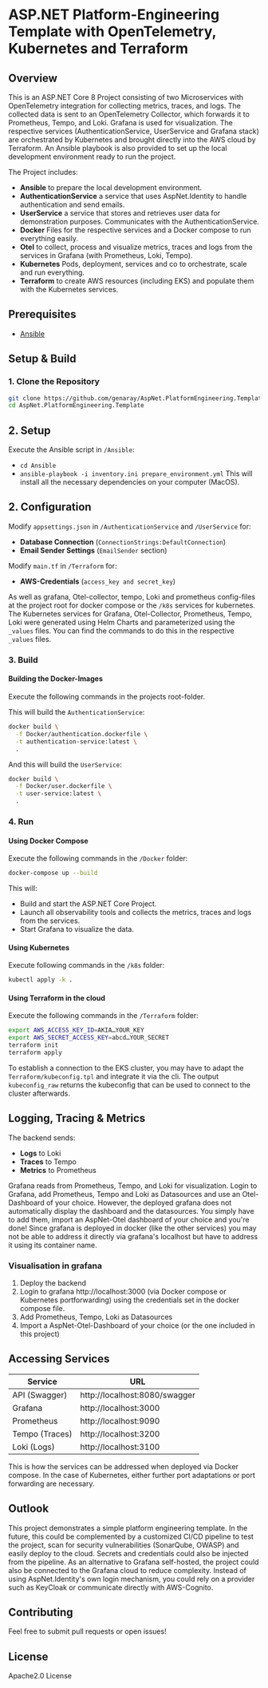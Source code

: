 # ASP.NET Platform-Engineering Template with OpenTelemetry, Kubernetes and Terraform

## Overview
This is an ASP.NET Core 8 Project consisting of two Microservices with OpenTelemetry integration for collecting metrics, traces, and logs.
The collected data is sent to an OpenTelemetry Collector, which forwards it to Prometheus, Tempo, and Loki. Grafana is used for visualization.
The respective services (AuthenticationService, UserService and Grafana stack) are orchestrated by Kubernetes and brought directly into the AWS cloud by Terraform.
An Ansible playbook is also provided to set up the local development environment ready to run the project.

The Project includes:
- **Ansible** to prepare the local development environment.
- **AuthenticationService** a service that uses AspNet.Identity to handle authentication and send emails.
- **UserService** a service that stores and retrieves user data for demonstration purposes. Communicates with the AuthenticationService.
- **Docker** Files for the respective services and a Docker compose to run everything easily.
- **Otel** to collect, process and visualize metrics, traces and logs from the services in Grafana (with Prometheus, Loki, Tempo).
- **Kubernetes** Pods, deployment, services and co to orchestrate, scale and run everything.
- **Terraform** to create AWS resources (including EKS) and populate them with the Kubernetes services.

## Prerequisites
- [Ansible](https://docs.ansible.com/ansible/latest/installation_guide/intro_installation.html#installing-and-upgrading-ansible)

## Setup & Build
### 1. Clone the Repository
```sh
git clone https://github.com/genaray/AspNet.PlatformEngineering.Template
cd AspNet.PlatformEngineering.Template
```

## 2. Setup
Execute the Ansible script in `/Ansible`:
- `cd Ansible`
- `ansible-playbook -i inventory.ini prepare_environment.yml`
This will install all the necessary dependencies on your computer (MacOS).

## 2. Configuration
Modify `appsettings.json` in `/AuthenticationService` and `/UserService` for:
- **Database Connection** (`ConnectionStrings:DefaultConnection`)
- **Email Sender Settings** (`EmailSender` section)

Modify `main.tf` in `/Terraform` for:
- **AWS-Credentials** (`access_key and secret_key`)

As well as grafana, Otel-collector, tempo, Loki and prometheus config-files at the project root for docker compose or the `/k8s` services for kubernetes.
The Kubernetes services for Grafana, Otel-Collector, Prometheus, Tempo, Loki were generated using Helm Charts and parameterized using the `_values` files. You can find the commands to do this in the respective `_values` files.

### 3. Build 
#### Building the Docker-Images
Execute the following commands in the projects root-folder.

This will build the `AuthenticationService`: 
```sh
docker build \
  -f Docker/authentication.dockerfile \
  -t authentication-service:latest \
  .
```
And this will build the `UserService`:
```sh
docker build \
  -f Docker/user.dockerfile \
  -t user-service:latest \
  .
```

### 4. Run 
#### Using Docker Compose
Execute the following commands in the `/Docker` folder:
```sh
docker-compose up --build
```
This will:
- Build and start the ASP.NET Core Project.
- Launch all observability tools and collects the metrics, traces and logs from the services.
- Start Grafana to visualize the data.

#### Using Kubernetes
Execute following commands in the `/k8s` folder:
```zsh
kubectl apply -k .
```

#### Using Terraform in the cloud
Execute the following commands in the `/Terraform` folder:
```zsh
export AWS_ACCESS_KEY_ID=AKIA…YOUR_KEY
export AWS_SECRET_ACCESS_KEY=abcd…YOUR_SECRET
terraform init
terraform apply
```

To establish a connection to the EKS cluster, you may have to adapt the `Terraform/kubeconfig.tpl` and integrate it via the cli.
The output `kubeconfig_raw` returns the kubeconfig that can be used to connect to the cluster afterwards. 

## Logging, Tracing & Metrics
The backend sends:
- **Logs** to Loki
- **Traces** to Tempo
- **Metrics** to Prometheus

Grafana reads from Prometheus, Tempo, and Loki for visualization.
Login to Grafana, add Prometheus, Tempo and Loki as Datasources and use an Otel-Dashboard of your choice.
However, the deployed grafana does not automatically display the dashboard and the datasources. You simply have to add them, import an AspNet-Otel dashboard of your choice and you're done!
Since grafana is deployed in docker (like the other services) you may not be able to address it directly via grafana's localhost but have to address it using its container name.

### Visualisation in grafana
1. Deploy the backend
2. Login to grafana http://localhost:3000 (via Docker compose or Kubernetes portforwarding) using the credentials set in the docker compose file. 
3. Add Prometheus, Tempo, Loki as Datasources
4. Import a AspNet-Otel-Dashboard of your choice (or the one included in this project)

## Accessing Services
| Service                   | URL                                    |
|---------------------------|----------------------------------------|
| API (Swagger)             | http://localhost:8080/swagger          |
| Grafana                   | http://localhost:3000                  |
| Prometheus                | http://localhost:9090                  |
| Tempo (Traces)            | http://localhost:3200                  |
| Loki (Logs)               | http://localhost:3100                  |

This is how the services can be addressed when deployed via Docker compose. In the case of Kubernetes, either further port adaptations or port forwarding are necessary.

## Outlook
This project demonstrates a simple platform engineering template. 
In the future, this could be complemented by a customized CI/CD pipeline to test the project, scan for security vulnerabilities (SonarQube, OWASP) and easily deploy to the cloud. 
Secrets and credentials could also be injected from the pipeline. As an alternative to Grafana self-hosted, the project could also be connected to the Grafana cloud to reduce complexity. 
Instead of using AspNet.Identity's own login mechanism, you could rely on a provider such as KeyCloak or communicate directly with AWS-Cognito.

## Contributing
Feel free to submit pull requests or open issues!

## License
Apache2.0 License

